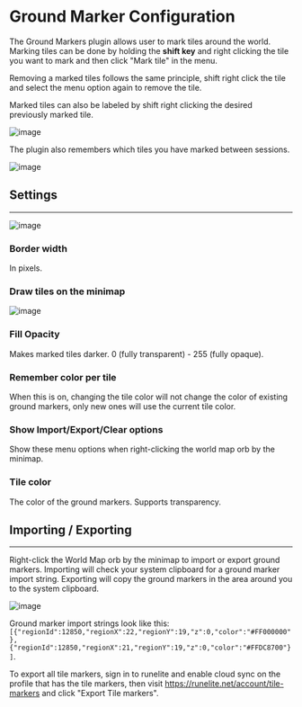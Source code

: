 # Ground Marker Configuration

The Ground Markers plugin allows user to mark tiles around the world. Marking tiles can be done by holding the **shift key** and right clicking the tile you want to mark and then click "Mark tile" in the menu.

Removing a marked tiles follows the same principle, shift right click the tile and select the menu option again to remove the tile.

Marked tiles can also be labeled by shift right clicking the desired previously marked tile.

![image](https://raw.githubusercontent.com/runelite/wiki/master/img/Ground-Markers-label.png)

The plugin also remembers which tiles you have marked between sessions.


![image](https://raw.githubusercontent.com/runelite/wiki/master/img/Ground-Markers-mark.png)




## Settings
---

![image](https://raw.githubusercontent.com/runelite/wiki/master/img/Ground-Markers-settings.png)

### Border width
In pixels.
### Draw tiles on the minimap

![image](https://raw.githubusercontent.com/runelite/wiki/master/img/Ground-Markers-minimap.png)

### Fill Opacity
Makes marked tiles darker. 0 (fully transparent) - 255 (fully opaque).
### Remember color per tile
When this is on, changing the tile color will not change the color of existing ground markers, only new ones will use the current tile color.
### Show Import/Export/Clear options
Show these menu options when right-clicking the world map orb by the minimap.
### Tile color
The color of the ground markers. Supports transparency.

## Importing / Exporting
---
Right-click the World Map orb by the minimap to import or export ground markers. Importing will check your system clipboard for a ground marker import string. Exporting will copy the ground markers in the area around you to the system clipboard.

![image](https://raw.githubusercontent.com/runelite/wiki/master/img/Ground-Markers-import.png)

Ground marker import strings look like this: `[{"regionId":12850,"regionX":22,"regionY":19,"z":0,"color":"#FF000000"},{"regionId":12850,"regionX":21,"regionY":19,"z":0,"color":"#FFDC8700"}]`.

To export all tile markers, sign in to runelite and enable cloud sync on the profile that has the tile markers, then visit https://runelite.net/account/tile-markers and click "Export Tile markers".
